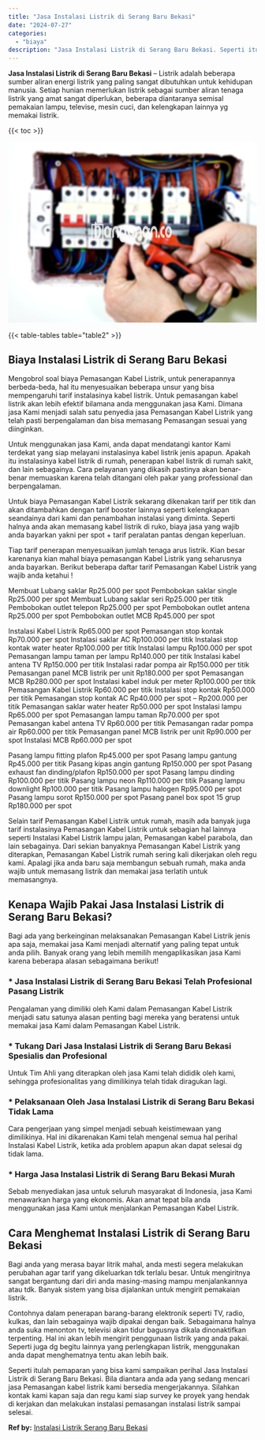 ```yaml
---
title: "Jasa Instalasi Listrik di Serang Baru Bekasi"
date: "2024-07-27"
categories: 
  - "biaya"
description: "Jasa Instalasi Listrik di Serang Baru Bekasi. Seperti itulah pemaparan yang bisa kami sampaikan perihal Jasa Instalasi Listrik di Serang Baru Bekasi. Bila di..."
---
```


**Jasa Instalasi Listrik di Serang Baru Bekasi** – Listrik adalah beberapa sumber aliran energi listrik yang paling sangat dibutuhkan untuk kehidupan manusia. Setiap hunian memerlukan listrik sebagai sumber aliran tenaga listrik yang amat sangat diperlukan, beberapa diantaranya semisal pemakaian lampu, televise, mesin cuci, dan kelengkapan lainnya yg memakai listrik.

{{< toc >}}

![Jasa Instalasi Listrik di Serang Baru Bekasi](/images/instalasi-listrik-murah19.png)

{{< table-tables table="table2" >}}

## Biaya Instalasi Listrik di Serang Baru Bekasi

Mengobrol soal biaya Pemasangan Kabel Listrik, untuk penerapannya berbeda-beda, hal itu menyesuaikan beberapa unsur yang bisa mempengaruhi tarif instalasinya kabel listrik. Untuk pemasangan kabel listrik akan lebih efektif bilamana anda menggunakan jasa Kami. Dimana jasa Kami menjadi salah satu penyedia jasa Pemasangan Kabel Listrik yang telah pasti berpengalaman dan bisa memasang Pemasangan sesuai yang diinginkan.

Untuk menggunakan jasa Kami, anda dapat mendatangi kantor Kami terdekat yang siap melayani instalasinya kabel listrik jenis apapun. Apakah itu instalasinya kabel listrik di rumah, penerapan kabel listrik di rumah sakit, dan lain sebagainya. Cara pelayanan yang dikasih pastinya akan benar-benar memuaskan karena telah ditangani oleh pakar yang professional dan berpengalaman.

Untuk biaya Pemasangan Kabel Listrik sekarang dikenakan tarif per titik dan akan ditambahkan dengan tarif booster lainnya seperti kelengkapan seandainya dari kami dan penambahan instalasi yang diminta. Seperti halnya anda akan memasang kabel listrik di ruko, biaya jasa yang wajib anda bayarkan yakni per spot + tarif peralatan pantas dengan keperluan.

Tiap tarif penerapan menyesuaikan jumlah tenaga arus listrik. Kian besar karenanya kian mahal biaya pemasangan Kabel Listrik yang seharusnya anda bayarkan. Berikut beberapa daftar tarif Pemasangan Kabel Listrik yang wajib anda ketahui !

Membuat Lubang saklar Rp25.000 per spot Pembobokan saklar single Rp25.000 per spot Membuat Lubang saklar seri Rp25.000 per titik Pembobokan outlet telepon Rp25.000 per spot Pembobokan outlet antena Rp25.000 per spot Pembobokan outlet MCB Rp45.000 per spot

Instalasi Kabel Listrik Rp65.000 per spot Pemasangan stop kontak Rp70.000 per spot Instalasi saklar AC Rp100.000 per titik Instalasi stop kontak water heater Rp100.000 per titik Instalasi lampu Rp100.000 per spot Pemasangan lampu taman per lampu Rp140.000 per titik Instalasi kabel antena TV Rp150.000 per titik Instalasi radar pompa air Rp150.000 per titik Pemasangan panel MCB listrik per unit Rp180.000 per spot Pemasangan MCB Rp280.000 per spot Instalasi kabel induk per meter Rp100.000 per titik Pemasangan Kabel Listrik Rp60.000 per titik Instalasi stop kontak Rp50.000 per titik Pemasangan stop kontak AC Rp40.000 per spot – Rp200.000 per titik Pemasangan saklar water heater Rp50.000 per spot Instalasi lampu Rp65.000 per spot Pemasangan lampu taman Rp70.000 per spot Pemasangan kabel antena TV Rp60.000 per titik Pemasangan radar pompa air Rp60.000 per titik Pemasangan panel MCB listrik per unit Rp90.000 per spot Instalasi MCB Rp60.000 per spot

Pasang lampu fitting plafon Rp45.000 per spot Pasang lampu gantung Rp45.000 per titik Pasang kipas angin gantung Rp150.000 per spot Pasang exhaust fan dinding/plafon Rp150.000 per spot Pasang lampu dinding Rp100.000 per titik Pasang lampu neon Rp110.000 per titik Pasang lampu downlight Rp100.000 per titik Pasang lampu halogen Rp95.000 per spot Pasang lampu sorot Rp150.000 per spot Pasang panel box spot 15 grup Rp180.000 per spot

Selain tarif Pemasangan Kabel Listrik untuk rumah, masih ada banyak juga tarif instalasinya Pemasangan Kabel Listrik untuk sebagian hal lainnya seperti Instalasi Kabel Listrik lampu jalan, Pemasangan kabel parabola, dan lain sebagainya. Dari sekian banyaknya Pemasangan Kabel Listrik yang diterapkan, Pemasangan Kabel Listrik rumah sering kali dikerjakan oleh regu kami. Apalagi jika anda baru saja membangun sebuah rumah, maka anda wajib untuk memasang listrik dan memakai jasa terlatih untuk memasangnya.

## Kenapa Wajib Pakai Jasa Instalasi Listrik di Serang Baru Bekasi?

Bagi ada yang berkeinginan melaksanakan Pemasangan Kabel Listrik jenis apa saja, memakai jasa Kami menjadi alternatif yang paling tepat untuk anda pilih. Banyak orang yang lebih memilih mengaplikasikan jasa Kami karena beberapa alasan sebagaimana berikut!

### \* Jasa Instalasi Listrik di Serang Baru Bekasi Telah Profesional Pasang Listrik

Pengalaman yang dimiliki oleh Kami dalam Pemasangan Kabel Listrik menjadi satu satunya alasan penting bagi mereka yang beratensi untuk memakai jasa Kami dalam Pemasangan Kabel Listrik.

### \* Tukang Dari Jasa Instalasi Listrik di Serang Baru Bekasi Spesialis dan Profesional

Untuk Tim Ahli yang diterapkan oleh jasa Kami telah dididik oleh kami, sehingga profesionalitas yang dimilikinya telah tidak diragukan lagi.

### \* Pelaksanaan Oleh Jasa Instalasi Listrik di Serang Baru Bekasi Tidak Lama

Cara pengerjaan yang simpel menjadi sebuah keistimewaan yang dimilikinya. Hal ini dikarenakan Kami telah mengenal semua hal perihal Instalasi Kabel Listrik, ketika ada problem apapun akan dapat selesai dg tidak lama.

### \* Harga Jasa Instalasi Listrik di Serang Baru Bekasi Murah

Sebab menyediakan jasa untuk seluruh masyarakat di Indonesia, jasa Kami menawarkan harga yang ekonomis. Akan amat tepat bila anda menggunakan jasa Kami untuk menjalankan Pemasangan Kabel Listrik.

## Cara Menghemat Instalasi Listrik di Serang Baru Bekasi


Bagi anda yang merasa bayar litrik mahal, anda mesti segera melakukan perubahan agar tarif yang dikeluarkan tdk terlalu besar. Untuk mengiritnya sangat bergantung dari diri anda masing-masing mampu menjalankannya atau tdk. Banyak sistem yang bisa dijalankan untuk mengirit pemakaian listrik.

Contohnya dalam penerapan barang-barang elektronik seperti TV, radio, kulkas, dan lain sebagainya wajib dipakai dengan baik. Sebagaimana halnya anda suka menonton tv, televisi akan tidur bagusnya dikala dinonaktifkan terpenting. Hal ini akan lebih mengirit penggunaan listrik yang anda pakai. Seperti juga dg begitu lainnya yang perlengkapan listrik, menggunakan anda dapat menghematnya tentu akan lebih baik.

Seperti itulah pemaparan yang bisa kami sampaikan perihal Jasa Instalasi Listrik di Serang Baru Bekasi. Bila diantara anda ada yang sedang mencari jasa Pemasangan kabel listrik kami bersedia mengerjakannya. Silahkan kontak kami kapan saja dan regu kami siap survey ke proyek yang hendak di kerjakan dan melakukan instalasi pemasangan instalasi listrik sampai selesai.

**Ref by:** [Instalasi Listrik Serang Baru Bekasi](https://id.wikipedia.org/wiki/Instalasi)
